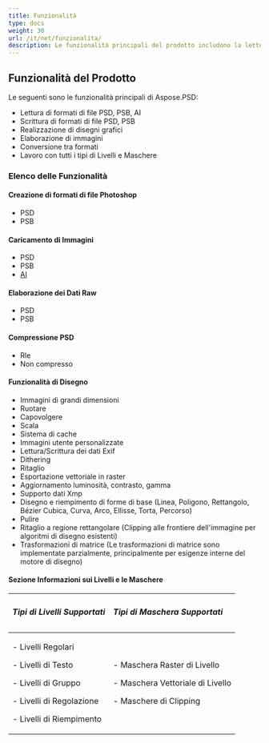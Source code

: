 ```yaml
---
title: Funzionalità
type: docs
weight: 30
url: /it/net/funzionalita/
description: Le funzionalità principali del prodotto includono la lettura o scrittura di formati di file PSD, PSB, AI, la realizzazione di disegni grafici, l'elaborazione di immagini e il lavoro con Livelli e Maschere.
---
```


## **Funzionalità del Prodotto**
Le seguenti sono le funzionalità principali di Aspose.PSD:

- Lettura di formati di file PSD, PSB, AI
- Scrittura di formati di file PSD, PSB
- Realizzazione di disegni grafici
- Elaborazione di immagini
- Conversione tra formati
- Lavoro con tutti i tipi di Livelli e Maschere
### **Elenco delle Funzionalità**
#### **Creazione di formati di file Photoshop**
- PSD
- PSB
#### **Caricamento di Immagini**
- PSD
- PSB
- [AI](/psd/it/net/ai-adobe-illustrator-format/)
#### **Elaborazione dei Dati Raw**
- PSD
- PSB
#### **Compressione PSD**
- Rle
- Non compresso
#### **Funzionalità di Disegno**
- Immagini di grandi dimensioni
- Ruotare
- Capovolgere
- Scala
- Sistema di cache
- Immagini utente personalizzate
- Lettura/Scrittura dei dati Exif
- Dithering
- Ritaglio
- Esportazione vettoriale in raster
- Aggiornamento luminosità, contrasto, gamma
- Supporto dati Xmp
- Disegno e riempimento di forme di base (Linea, Poligono, Rettangolo, Bézier Cubica, Curva, Arco, Ellisse, Torta, Percorso)
- Pulire
- Ritaglio a regione rettangolare (Clipping alle frontiere dell'immagine per algoritmi di disegno esistenti)
- Trasformazioni di matrice (Le trasformazioni di matrice sono implementate parzialmente, principalmente per esigenze interne del motore di disegno)
#### **Sezione Informazioni sui Livelli e le Maschere**

|<h5>**Tipi di Livelli Supportati**</h5>|<h5>**Tipi di Maschera Supportati**</h5>|
| :- | :- |
|<p>- Livelli Regolari</p><p>- Livelli di Testo</p><p>- Livelli di Gruppo</p><p>- Livelli di Regolazione</p><p>- Livelli di Riempimento</p>|<p>- Maschera Raster di Livello</p><p>- Maschera Vettoriale di Livello</p><p>- Maschere di Clipping</p>|
